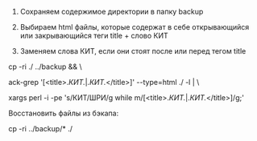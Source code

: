 
1. Сохраняем содержимое директории в папку backup

2. Выбираем html файлы, которые содержат в себе открывающийся или закрывающийся теги title + слово КИТ

3. Заменяем слова КИТ, если они стоят после или перед тегом title

cp -ri ./ ../backup && \

ack-grep '[&lt;title>.*КИТ.*|.*КИТ.*&lt;\/title>]' --type=html ./ -l | \

xargs perl -i -pe 's/КИТ/ШРИ/g while m/[&lt;title>.*КИТ.*|.*КИТ.*&lt;\/title>]/g;'


Восстановить файлы из бэкапа: 

cp -ri ../backup/* ./




